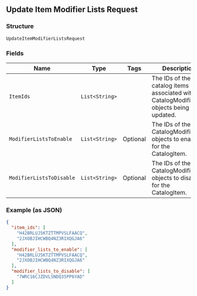 ## Update Item Modifier Lists Request

### Structure

`UpdateItemModifierListsRequest`

### Fields

| Name | Type | Tags | Description | Getter |
|  --- | --- | --- | --- | --- |
| `ItemIds` | `List<String>` |  | The IDs of the catalog items associated with the CatalogModifierList objects being updated. | List<String> getItemIds() |
| `ModifierListsToEnable` | `List<String>` | Optional | The IDs of the CatalogModifierList objects to enable for the CatalogItem. | List<String> getModifierListsToEnable() |
| `ModifierListsToDisable` | `List<String>` | Optional | The IDs of the CatalogModifierList objects to disable for the CatalogItem. | List<String> getModifierListsToDisable() |

### Example (as JSON)

```json
{
  "item_ids": [
    "H42BRLUJ5KTZTTMPVSLFAACQ",
    "2JXOBJIHCWBQ4NZ3RIXQGJA6"
  ],
  "modifier_lists_to_enable": [
    "H42BRLUJ5KTZTTMPVSLFAACQ",
    "2JXOBJIHCWBQ4NZ3RIXQGJA6"
  ],
  "modifier_lists_to_disable": [
    "7WRC16CJZDVLSNDQ35PP6YAD"
  ]
}
```

